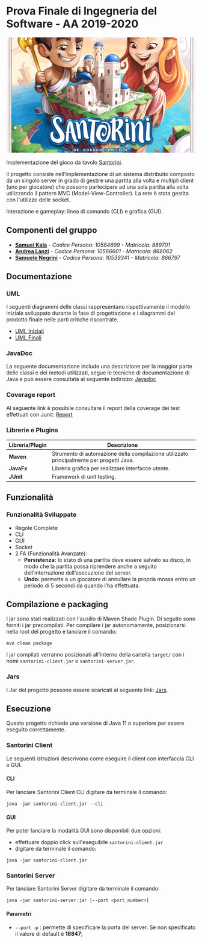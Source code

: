 # Prova Finale di Ingegneria del Software - AA 2019-2020
![alt text](src/main/resources/images/santorini.png)

Implementazione del gioco da tavolo [Santorini](http://www.craniocreations.it/prodotto/santorini/).

Il progetto consiste nell’implementazione di un sistema distribuito composto da un singolo server in grado di gestire una partita alla volta e multipli client (uno per giocatore) che possono partecipare ad una sola partita alla volta utilizzando il pattern MVC (Model-View-Controller).
La rete è stata gestita con l'utilizzo delle socket.

Interazione e gameplay: linea di comando (CLI) e grafica (GUI).

## Componenti del gruppo
- [__Samuel Kala__](https://github.com/samuelkala) - *Codice Persona: 10584699 - Matricola: 889701*
- [__Andrea Lanzi__](https://github.com/AndreaLanzi-PoliMi) - *Codice Persona: 10566601 - Matricola: 868062* 
- [__Samuele Negrini__](https://github.com/snegrini) - *Codice Persona: 10539341 - Matricola: 866797*


## Documentazione

### UML
I seguenti diagrammi delle classi rappresentano rispettivamente il modello iniziale sviluppato durante la fase di progettazione e i diagrammi del prodotto finale nelle parti critiche riscontrate.
- [UML Iniziali](https://github.com/snegrini/ing-sw-2020-kala-lanzi-negrini/tree/master/deliveries/archive/uml/uml_model_initial.jpg)
- [UML Finali](https://github.com/snegrini/ing-sw-2020-kala-lanzi-negrini/tree/master/deliveries/final/uml)

### JavaDoc
La seguente documentazione include una descrizione per la maggior parte delle classi e dei metodi utilizzati, segue le tecniche di documentazione di Java e può essere consultata al seguente indirizzo: [Javadoc](https://github.com/snegrini/ing-sw-2020-kala-lanzi-negrini/tree/master/deliveries/final/javadoc)

### Coverage report
Al seguente link è possibile consultare il report della coverage dei test effettuati con Junit: [Report](https://github.com/snegrini/ing-sw-2020-kala-lanzi-negrini/tree/master/deliveries/final/report)


### Librerie e Plugins
|Libreria/Plugin|Descrizione|
|---------------|-----------|
|__Maven__|Strumento di automazione della compilazione utilizzato principalmente per progetti Java.|
|__JavaFx__|Libreria grafica per realizzare interfacce utente.|
|__JUnit__|Framework di unit testing.|

## Funzionalità
### Funzionalità Sviluppate
- Regole Complete
- CLI
- GUI
- Socket
- 2 FA (Funzionalità Avanzate):
    - __Persistenza:__ lo stato di una partita deve essere salvato su disco, in modo che la partita possa riprendere anche a seguito dell’interruzione dell’esecuzione del server.
    - __Undo:__ permette a un giocatore di annullare la propria mossa entro un periodo di 5 secondi da quando l’ha effettuata.


## Compilazione e packaging
I jar sono stati realizzati con l'ausilio di Maven Shade Plugin.
Di seguito sono forniti i jar precompilati.
Per compilare i jar autonomamente, posizionarsi nella root del progetto e lanciare il comando:
```
mvn clean package
```
I jar compilati verranno posizionati all'interno della cartella ```target/``` con i nomi
```santorini-client.jar``` e ```santorini-server.jar```.

### Jars
I Jar del progetto possono essere scaricati al seguente link: [Jars](https://github.com/snegrini/ing-sw-2020-kala-lanzi-negrini/tree/master/deliveries/final/jar).


## Esecuzione
Questo progetto richiede una versione di Java 11 o superiore per essere eseguito correttamente.

### Santorini Client
Le seguenti istruzioni descrivono come eseguire il client con interfaccia CLI o GUI.

#### CLI
Per lanciare Santorini Client CLI digitare da terminale il comando:
```
java -jar santorini-client.jar --cli
```
#### GUI
Per poter lanciare la modalità GUI sono disponibili due opzioni:
- effettuare doppio click sull'eseguibile ```santorini-client.jar```
- digitare da terminale il comando:
```
java -jar santorini-client.jar
```

### Santorini Server
Per lanciare Santorini Server digitare da terminale il comando:
```
java -jar santorini-server.jar [--port <port_number>]
```
#### Parametri
- `--port` `-p` : permette di specificare la porta del server. Se non specificato il valore di default è __16847__;
